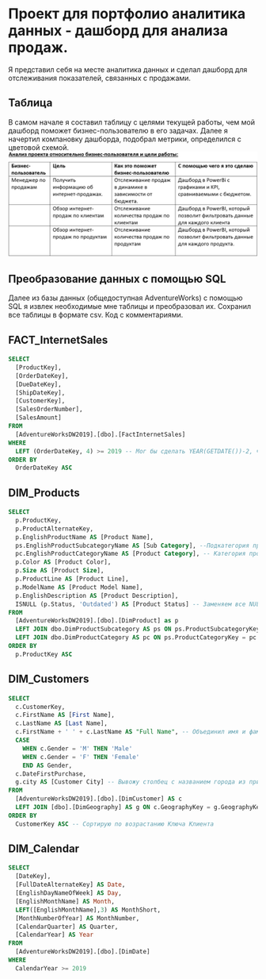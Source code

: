 # Проект для портфолио аналитика данных - дашборд для анализа продаж.

Я представил себя на месте аналитика данных и сделал дашборд для отслеживания показателей, связанных с продажами.

## Таблица 

В самом начале я составил таблицу с целями текущей работы, чем мой дашборд поможет бизнес-пользователю в его задачах. Далее я начертил компановку дашборда, подобрал метрики, определился с цветовой схемой. 
![Иллюстрация к проекту](https://github.com/Fuji-888/pet_project_SQL_PBI/blob/main/Анализ%20проекта%20относительно%20бизнес-пользователя%20и%20цели%20работы.png)

## Преобразование данных с помощью SQL
Далее из базы данных (общедоступная AdventureWorks) с помощью SQL я извлек необходимые мне таблицы и преобразовал их. Сохранил все таблицы в формате csv. Код с комментариями. 

## FACT_InternetSales

```sql
SELECT 
  [ProductKey], 
  [OrderDateKey], 
  [DueDateKey], 
  [ShipDateKey], 
  [CustomerKey], 
  [SalesOrderNumber], 
  [SalesAmount] 
FROM 
  [AdventureWorksDW2019].[dbo].[FactInternetSales]
WHERE 
  LEFT (OrderDateKey, 4) >= 2019 -- Мог бы сделать YEAR(GETDATE())-2, чтобы показывались значения за 2 последних года, как написано в ТЗ (если база будет обновляться - то лучше сделать так), но база данных только до 2021 года, поэтому ставлю 2019 год
ORDER BY
  OrderDateKey ASC
```

## DIM_Products

```sql
SELECT 
  p.ProductKey, 
  p.ProductAlternateKey, 
  p.EnglishProductName AS [Product Name], 
  ps.EnglishProductSubcategoryName AS [Sub Category], --Подкатегория продукта из присоединенной таблицы [dbo].[DimProductSubcategory]
  pc.EnglishProductCategoryName AS [Product Category], -- Категория продукта из присоединенной таблицы [dbo].[DimProductSubcategory]
  p.Color AS [Product Color], 
  p.Size AS [Product Size], 
  p.ProductLine AS [Product Line], 
  p.ModelName AS [Product Model Name], 
  p.EnglishDescription AS [Product Description], 
  ISNULL (p.Status, 'Outdated') AS [Product Status] -- Заменяем все NULL значения на 'Outdated'
FROM 
  [AdventureWorksDW2019].[dbo].[DimProduct] as p
  LEFT JOIN dbo.DimProductSubcategory AS ps ON ps.ProductSubcategoryKey = p.ProductSubcategoryKey 
  LEFT JOIN dbo.DimProductCategory AS pc ON ps.ProductCategoryKey = pc.ProductCategoryKey -- Присоеднияем 2 таблицы, чтобы показать больше информации о продукте (Категорию и Подкатегорию)
ORDER BY
  p.ProductKey ASC
```

## DIM_Customers

```sql
SELECT 
  c.CustomerKey, 
  c.FirstName AS [First Name], 
  c.LastName AS [Last Name], 
  c.FirstName + ' ' + c.LastName AS "Full Name", -- Объединил имя и фамилию в полное имя
  CASE 
	WHEN c.Gender = 'M' THEN 'Male' 
	WHEN c.Gender = 'F' THEN 'Female' 
	END AS Gender, 
  c.DateFirstPurchase, 
  g.city AS [Customer City] -- Вывожу столбец с названием города из присоединенной таблицы
FROM 
  [AdventureWorksDW2019].[dbo].[DimCustomer] AS c 
  LEFT JOIN [dbo].[DimGeography] AS g ON c.GeographyKey = g.GeographyKey -- Выбираю LEFT JOIN,а не INNER JOIN (хотя в данном случае кол-во строк будет одинаковым при обоих командах), потому что нам нужны все клиенты, а если ВДРУГ в таблице измерений (dbo.DimGeography) не окажется ключа географии - то клиент отсеится, что нам не надо 
ORDER BY 
  CustomerKey ASC -- Сортирую по возрастанию Ключа Клиента
```

## DIM_Calendar

```sql
SELECT 
  [DateKey], 
  [FullDateAlternateKey] AS Date, 
  [EnglishDayNameOfWeek] AS Day, 
  [EnglishMonthName] AS Month,
  LEFT([EnglishMonthName],3) AS MonthShort,
  [MonthNumberOfYear] AS MonthNumber, 
  [CalendarQuarter] AS Quarter, 
  [CalendarYear] AS Year 
FROM 
  [AdventureWorksDW2019].[dbo].[DimDate] 
WHERE 
  CalendarYear >= 2019
```

